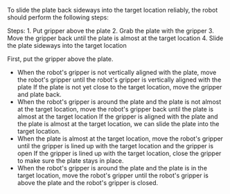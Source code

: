 To slide the plate back sideways into the target location reliably, the robot should perform the following steps:

Steps:  1. Put gripper above the plate  2. Grab the plate with the gripper  3. Move the gripper back until the plate is almost at the target location  4. Slide the plate sideways into the target location

First, put the gripper above the plate.
- When the robot's gripper is not vertically aligned with the plate, move the robot's gripper until the robot's gripper is vertically aligned with the plate
If the plate is not yet close to the target location, move the gripper and plate back.
- When the robot's gripper is around the plate and the plate is not almost at the target location, move the robot's gripper back until the plate is almost at the target location
If the gripper is aligned with the plate and the plate is almost at the target location, we can slide the plate into the target location.
- When the plate is almost at the target location, move the robot's gripper until the gripper is lined up with the target location and the gripper is open
If the gripper is lined up with the target location, close the gripper to make sure the plate stays in place.
- When the robot's gripper is around the plate and the plate is in the target location, move the robot's gripper until the robot's gripper is above the plate and the robot's gripper is closed.